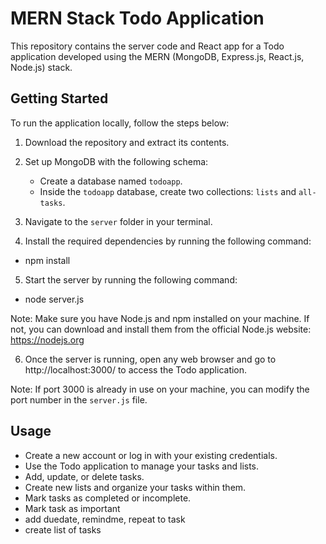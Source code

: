 # MERN Stack Todo Application

This repository contains the server code and React app for a Todo application developed using the MERN (MongoDB, Express.js, React.js, Node.js) stack.

## Getting Started

To run the application locally, follow the steps below:

1. Download the repository and extract its contents.

2. Set up MongoDB with the following schema:

   - Create a database named `todoapp`.
   - Inside the `todoapp` database, create two collections: `lists` and `all-tasks`.

3. Navigate to the `server` folder in your terminal.

4. Install the required dependencies by running the following command:
  - npm install

5. Start the server by running the following command:
  - node server.js

Note: Make sure you have Node.js and npm installed on your machine. If not, you can download and install them from the official Node.js website: https://nodejs.org

6. Once the server is running, open any web browser and go to http://localhost:3000/ to access the Todo application.

Note: If port 3000 is already in use on your machine, you can modify the port number in the `server.js` file.

## Usage

- Create a new account or log in with your existing credentials.
- Use the Todo application to manage your tasks and lists.
- Add, update, or delete tasks.
- Create new lists and organize your tasks within them.
- Mark tasks as completed or incomplete.
- Mark task as important
- add duedate, remindme, repeat to task
- create list of tasks
